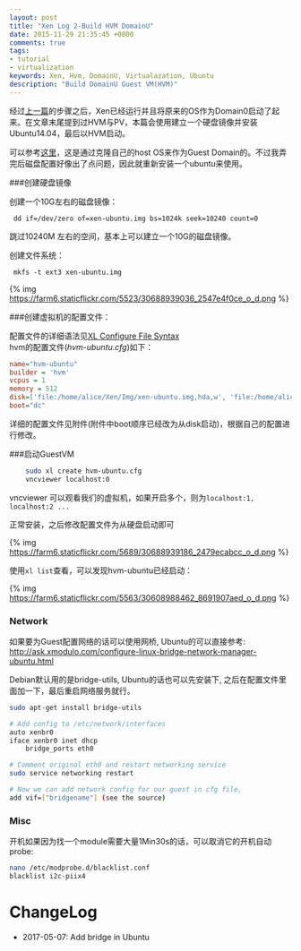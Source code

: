 ```yaml
---
layout: post
title: "Xen Log 2-Build HVM DomainU"
date: 2015-11-29 21:35:45 +0800
comments: true
tags:
- tutorial
- virtualization
keywords: Xen, Hvm, DomainU, Virtualazation, Ubuntu
description: "Build DomainU Guest VM(HVM)"
---
```

经过[上一篇](http://silentming.net/blog/2015/11/28/xen-log-1-running-xen/)的步骤之后，Xen已经运行并且将原来的OS作为Domain0启动了起来。在文章末尾提到过HVM与PV，本篇会使用建立一个硬盘镜像并安装Ubuntu14.04，最后以HVM启动。

可以参考[这里](http://www.virtuatopia.com/index.php/Building_a_Xen_Virtual_Guest_Filesystem_on_a_Disk_Image_%28Cloning_Host_System%29)，这是通过克隆自己的host OS来作为Guest Domain的。不过我弄完后磁盘配置好像出了点问题，因此就重新安装一个ubuntu来使用。
<!-- more -->

###创建硬盘镜像

创建一个10G左右的磁盘镜像：

     dd if=/dev/zero of=xen-ubuntu.img bs=1024k seek=10240 count=0

跳过10240M 左右的空间，基本上可以建立一个10G的磁盘镜像。

创建文件系统：

     mkfs -t ext3 xen-ubuntu.img

{% img https://farm6.staticflickr.com/5523/30688939036_2547e4f0ce_o_d.png %}

###创建虚拟机的配置文件：

配置文件的详细语法见[XL Configure File Syntax](http://xenbits.xen.org/docs/unstable/man/xl.cfg.5.html)
<br>hvm的配置文件(*hvm-ubuntu.cfg*)如下：

```cfg hvm-ubuntu.cfg https://github.com/SilentAlice/BlogExamples/blob/master/Xen_Log_2/hvm-ubuntu.cfg source
name="hvm-ubuntu"
builder = 'hvm'
vcpus = 1
memory = 512
disk=['file:/home/alice/Xen/Img/xen-ubuntu.img,hda,w', 'file:/home/alice/Xen/ISO/ubuntu14.iso,hdc:cdrom,r']
boot="dc"
```
详细的配置文件见附件(附件中boot顺序已经改为从disk启动)，根据自己的配置进行修改。

###启动GuestVM

```sh
    sudo xl create hvm-ubuntu.cfg
    vncviewer localhost:0
```
vncviewer 可以观看我们的虚拟机，如果开启多个，则为`localhost:1, localhost:2 ...`

正常安装，之后修改配置文件为从硬盘启动即可

{% img https://farm6.staticflickr.com/5689/30688939186_2479ecabcc_o_d.png %}

使用`xl list`查看，可以发现hvm-ubuntu已经启动：

{% img https://farm6.staticflickr.com/5563/30608988462_8691907aed_o_d.png %}

### Network

如果要为Guest配置网络的话可以使用网桥, Ubuntu的可以直接参考: http://ask.xmodulo.com/configure-linux-bridge-network-manager-ubuntu.html

Debian默认用的是bridge-utils, Ubuntu的话也可以先安装下, 之后在配置文件里面加一下，最后重启网络服务就行。

```sh
sudo apt-get install bridge-utils

# Add config to /etc/network/interfaces
auto xenbr0
iface xenbr0 inet dhcp
    bridge_ports eth0

# Comment original eth0 and restart networking service
sudo service networking restart

# Now we can add network config for our guest in cfg file,
add vif=["bridgename"] (see the source)
```

### Misc

开机如果因为找一个module需要大量1Min30s的话，可以取消它的开机自动probe:

```sh
nano /etc/modprobe.d/blacklist.conf
blacklist i2c-piix4
```

# ChangeLog

* 2017-05-07: Add bridge in Ubuntu
